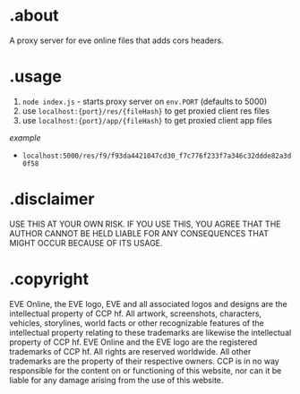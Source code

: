 # .about
A proxy server for eve online files that adds cors headers.

# .usage
1. `node index.js` - starts proxy server on `env.PORT` (defaults to 5000)
2. use `localhost:{port}/res/{fileHash}` to get proxied client res files
3. use `localhost:{port}/app/{fileHash}` to get proxied client app files

_example_ 
- `localhost:5000/res/f9/f93da4421047cd30_f7c776f233f7a346c32ddde82a3d0f58`

# .disclaimer
USE THIS AT YOUR OWN RISK. IF YOU USE THIS, YOU AGREE THAT THE AUTHOR CANNOT BE HELD LIABLE FOR ANY CONSEQUENCES THAT MIGHT OCCUR BECAUSE OF ITS USAGE.

# .copyright
EVE Online, the EVE logo, EVE and all associated logos and designs are the intellectual property of CCP hf. All artwork, screenshots, characters, vehicles, storylines, world facts or other recognizable features of the intellectual property relating to these trademarks are likewise the intellectual property of CCP hf. EVE Online and the EVE logo are the registered trademarks of CCP hf. All rights are reserved worldwide. All other trademarks are the property of their respective owners. CCP is in no way responsible for the content on or functioning of this website, nor can it be liable for any damage arising from the use of this website.